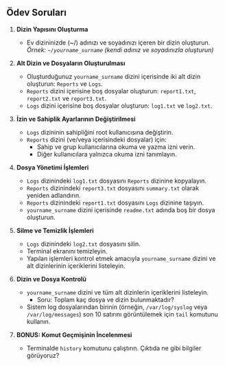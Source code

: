 ## Ödev Soruları

1. **Dizin Yapısını Oluşturma**
    
    - Ev dizininizde (~/) adınızı ve soyadınızı içeren bir dizin oluşturun.  
        _Örnek: `~/yourname_surname` (kendi adınız ve soyadınızla oluşturun)_
2. **Alt Dizin ve Dosyaların Oluşturulması**
    
    - Oluşturduğunuz `yourname_surname` dizini içerisinde iki alt dizin oluşturun: `Reports` ve `Logs`.
    - `Reports` dizini içerisine boş dosyalar oluşturun: `report1.txt`, `report2.txt` ve `report3.txt`.
    - `Logs` dizini içerisine boş dosyalar oluşturun: `log1.txt` ve `log2.txt`.
3. **İzin ve Sahiplik Ayarlarının Değiştirilmesi**
    
    - `Logs` dizininin sahipliğini root kullanıcısına değiştirin.
    - `Reports` dizini (ve/veya içerisindeki dosyalar) için:
        - Sahip ve grup kullanıcılarına okuma ve yazma izni verin.
        - Diğer kullanıcılara yalnızca okuma izni tanımlayın.
4. **Dosya Yönetimi İşlemleri**
    
    - `Logs` dizinindeki `log1.txt` dosyasını `Reports` dizinine kopyalayın.
    - `Reports` dizinindeki `report3.txt` dosyasını `summary.txt` olarak yeniden adlandırın.
    - `Reports` dizinindeki `report1.txt` dosyasını `Logs` dizinine taşıyın.
    - `yourname_surname` dizini içerisinde `readme.txt` adında boş bir dosya oluşturun.
5. **Silme ve Temizlik İşlemleri**
    
    - `Logs` dizinindeki `log2.txt` dosyasını silin.
    - Terminal ekranını temizleyin.
    - Yapılan işlemleri kontrol etmek amacıyla `yourname_surname` dizini ve alt dizinlerinin içeriklerini listeleyin.
6. **Dizin ve Dosya Kontrolü**
    
    - `yourname_surname` dizini ve tüm alt dizinlerin içeriklerini listeleyin.
        - Soru: Toplam kaç dosya ve dizin bulunmaktadır?
    - Sistem log dosyalarından birinin (örneğin, `/var/log/syslog` veya `/var/log/messages`) son 10 satırını görüntülemek için `tail` komutunu kullanın.
7. **BONUS: Komut Geçmişinin İncelenmesi**
    
    - Terminalde `history` komutunu çalıştırın. Çıktıda ne gibi bilgiler görüyoruz?